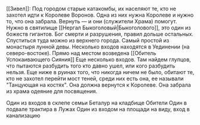 [[Зивел]]:
Под городом старые катакомбы, их населяют те, кто не захотел идти к Королеве Воронов. Одна из них нужна Королеве и нужно то, что она забрала. Вернуть — и они (служители Храма) помогут.
Нужно в святилище [[Нергал Быкоголовый|Быкоголового]], это один из божеств гигантов. Бог смерти и разрушения, правил дольше остальных. Спуститься туда можно из верхнего города. Самый простой из монастыря лунной девы.
Несколько входов находятся в Уединении (на северо-востоке). Прямо над местом возведена [[Обитель Успокаивающего Сияния]] 
Еще несколько входов.
Там найдем глупцов, что пытаются разбудить того кто давно ушел, или кого разбудить нельзя. Еще ниже в руинах того, что никогда ничем не было, обитают те, кто не захотел перейти мост теней, среди них есть она, ее называли "Танцующая на костях". Она должна вернутся к Королеве. Она забрала из храма одеяние для посвящения.

Один из входов в склепе семьи Беталур на кладбище Обители
Один в подвале трактира в Лужах
Один из входом на площади на виду, вход в канализацию



